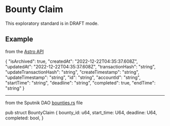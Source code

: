 # Bounty Claim

This exploratory standard is in DRAFT mode.

## Example

from the [Astro API](https://api.app.astrodao.com/docs/#/Bounty/BountyController_bountyById)

{
    "isArchived": true,
    "createdAt": "2022-12-22T04:35:37.608Z",
    "updatedAt": "2022-12-22T04:35:37.608Z",
    "transactionHash": "string",
    "updateTransactionHash": "string",
    "createTimestamp": "string",
    "updateTimestamp": "string",
    "id": "string",
    "accountId": "string",
    "startTime": "string",
    "deadline": "string",
    "completed": true,
    "endTime": "string"
}

___

from the Sputnik DAO [bounties.rs](https://github.com/near-daos/sputnik-dao-contract/blob/main/sputnikdao2/src/bounties.rs#L12-L21) file

pub struct BountyClaim {
  bounty_id: u64,
  start_time: U64,
  deadline: U64,
  completed: bool,
} 